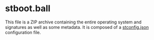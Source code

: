 # stboot.ball

This file is a ZIP archive containing the entire operating system and signatures as well as some metadata. It is composed of a [stconfig.json](stconfig-and-bootball.md) configuration file.

